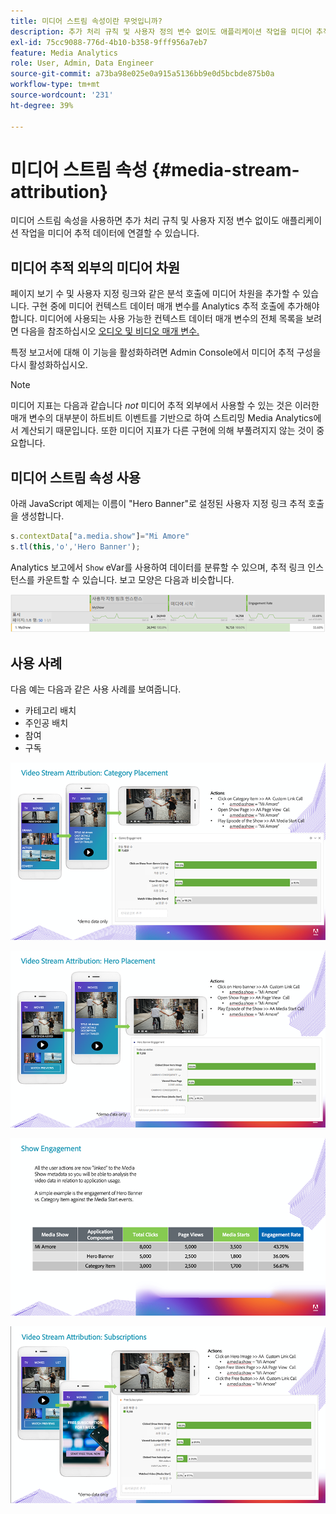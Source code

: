 ```yaml
---
title: 미디어 스트림 속성이란 무엇입니까?
description: 추가 처리 규칙 및 사용자 정의 변수 없이도 애플리케이션 작업을 미디어 추적 데이터에 연결 방법을 알아보십시오.
exl-id: 75cc9088-776d-4b10-b358-9fff956a7eb7
feature: Media Analytics
role: User, Admin, Data Engineer
source-git-commit: a73ba98e025e0a915a5136bb9e0d5bcbde875b0a
workflow-type: tm+mt
source-wordcount: '231'
ht-degree: 39%

---
```


# 미디어 스트림 속성 {#media-stream-attribution}

미디어 스트림 속성을 사용하면 추가 처리 규칙 및 사용자 지정 변수 없이도 애플리케이션 작업을 미디어 추적 데이터에 연결할 수 있습니다.

## 미디어 추적 외부의 미디어 차원

페이지 보기 수 및 사용자 지정 링크와 같은 분석 호출에 미디어 차원을 추가할 수 있습니다. 구현 중에 미디어 컨텍스트 데이터 매개 변수를 Analytics 추적 호출에 추가해야 합니다. 미디어에 사용되는 사용 가능한 컨텍스트 데이터 매개 변수의 전체 목록을 보려면 다음을 참조하십시오 [오디오 및 비디오 매개 변수.](/help/implementation/variables/audio-video-parameters.md)

특정 보고서에 대해 이 기능을 활성화하려면 Admin Console에서 미디어 추적 구성을 다시 활성화하십시오.

>[!NOTE]
>
>미디어 지표는 다음과 같습니다 _not_ 미디어 추적 외부에서 사용할 수 있는 것은 이러한 매개 변수의 대부분이 하트비트 이벤트를 기반으로 하여 스트리밍 Media Analytics에서 계산되기 때문입니다. 또한 미디어 지표가 다른 구현에 의해 부풀려지지 않는 것이 중요합니다.

## 미디어 스트림 속성 사용

아래 JavaScript 예제는 이름이 &quot;Hero Banner&quot;로 설정된 사용자 지정 링크 추적 호출을 생성합니다.

```javascript
s.contextData["a.media.show"]="Mi Amore"
s.tl(this,'o','Hero Banner');
```

Analytics 보고에서 `Show` eVar를 사용하여 데이터를 분류할 수 있으며, 추적 링크 인스턴스를 카운트할 수 있습니다. 보고 모양은 다음과 비슷합니다.

![](/assets/myShow-rpt-1.png)

## 사용 사례

다음 예는 다음과 같은 사용 사례를 보여줍니다.

* 카테고리 배치
* 주인공 배치
* 참여
* 구독

![](/assets/vid-stream-attr-category.png)

![](/assets/vid-stream-attr-hero.png)

![](/assets/show-engagement.png)

![](/assets/vid-stream-attr-subs.png)
